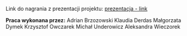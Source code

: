 Link do nagrania z prezentacji projektu: [prezentacja - link](https://sghedu-my.sharepoint.com/:v:/g/personal/ab140404_student_sgh_waw_pl/EbIrzPmBmX1LgLbJrYatsdwBWXEkutPAFBEXab4SRGy0aA?nav=eyJyZWZlcnJhbEluZm8iOnsicmVmZXJyYWxBcHAiOiJPbmVEcml2ZUZvckJ1c2luZXNzIiwicmVmZXJyYWxBcHBQbGF0Zm9ybSI6IldlYiIsInJlZmVycmFsTW9kZSI6InZpZXciLCJyZWZlcnJhbFZpZXciOiJNeUZpbGVzTGlua0NvcHkifX0&e=wvJzyN)

**Praca wykonana przez:**
Adrian Brzozowski
Klaudia Derdas
Małgorzata Dymek
Krzysztof Owczarek
Michał Underowicz
Aleksandra Wieczorek
